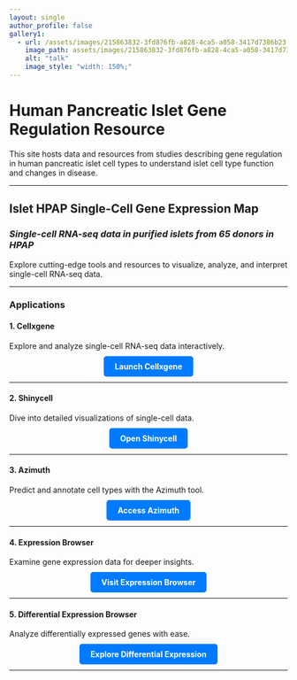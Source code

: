 ```yaml
---
layout: single
author_profile: false
gallery1:
  - url: /assets/images/215863832-3fd876fb-a828-4ca5-a058-3417d7386b23.png
    image_path: assets/images/215863832-3fd876fb-a828-4ca5-a058-3417d7386b23.png
    alt: "talk"
    image_style: "width: 150%;"
---
```


# **Human Pancreatic Islet Gene Regulation Resource**

This site hosts data and resources from studies describing gene regulation in human pancreatic islet cell types to understand islet cell type function and changes in disease.

---

## **Islet HPAP Single-Cell Gene Expression Map**

### *Single-cell RNA-seq data in purified islets from 65 donors in HPAP*

Explore cutting-edge tools and resources to visualize, analyze, and interpret single-cell RNA-seq data.

---

### **Applications**

#### **1. Cellxgene**  
Explore and analyze single-cell RNA-seq data interactively.

<div style="text-align: center; margin: 20px 0;">
  <a href="http://tools.cmdga.org:5005/view/hpap_rna_cellxgene.h5ad" target="_blank" style="text-decoration: none; background-color: #007BFF; color: white; padding: 10px 20px; border-radius: 5px; font-weight: bold;">Launch Cellxgene</a>
</div>

---

#### **2. Shinycell**  
Dive into detailed visualizations of single-cell data.

<div style="text-align: center; margin: 20px 0;">
  <a href="http://tools.cmdga.org/islet-rna-hpap-browser/" target="_blank" style="text-decoration: none; background-color: #007BFF; color: white; padding: 10px 20px; border-radius: 5px; font-weight: bold;">Open Shinycell</a>
</div>

---

#### **3. Azimuth**  
Predict and annotate cell types with the Azimuth tool.

<div style="text-align: center; margin: 20px 0;">
  <a href="http://tools.cmdga.org:6388/" target="_blank" style="text-decoration: none; background-color: #007BFF; color: white; padding: 10px 20px; border-radius: 5px; font-weight: bold;">Access Azimuth</a>
</div>

---

#### **4. Expression Browser**  
Examine gene expression data for deeper insights.

<div style="text-align: center; margin: 20px 0;">
  <a href="http://tools.cmdga.org/isletHPAP-expression/" target="_blank" style="text-decoration: none; background-color: #007BFF; color: white; padding: 10px 20px; border-radius: 5px; font-weight: bold;">Visit Expression Browser</a>
</div>

---

#### **5. Differential Expression Browser**  
Analyze differentially expressed genes with ease.

<div style="text-align: center; margin: 20px 0;">
  <a href="http://tools.cmdga.org/isletHPAP-deseq/" target="_blank" style="text-decoration: none; background-color: #007BFF; color: white; padding: 10px 20px; border-radius: 5px; font-weight: bold;">Explore Differential Expression</a>
</div>

---
